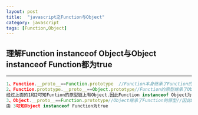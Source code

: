 ```yaml
---
layout: post
title:  "javascript之Function与Object"
category: javascript
tags: [Function,Object]
---
```

##	理解Function instanceof Object与Object instanceof Function都为true
- - -
```javascript
1、Function.__proto__==Function.prototype  //Function本身继承了Function的原型
2、Function.prototype.__proto__==Object.prototype//Function的原型继承了Object的原型，因此Function可以获得原型上的toString,valueOf等方法
经过上面的1和2可知Funtion的原型链上有Object,因此Function instanceof Object为true 
3、Object.__proto__==Function.prototype//Object继承了Function的原型//因此Object可以获得Function的apply,call,bind等方法
由 3可知Object instanceof Function为true



```



